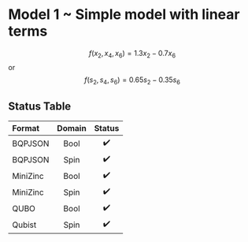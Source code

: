 # Model 1 ~ Simple model with linear terms

$$f(x_2, x_4, x_6) = 1.3 x_2 - 0.7 x_6$$
or
$$f(s_2, s_4, s_6) = 0.65 s_2 - 0.35 s_6$$

## Status Table
| Format   | Domain | Status |
| :------- | :----: | :----: |
| BQPJSON  |  Bool  |   ✔️    |
| BQPJSON  |  Spin  |   ✔️    |
| MiniZinc |  Bool  |   ✔️    |
| MiniZinc |  Spin  |   ✔️    |
| QUBO     |  Bool  |   ✔️    |
| Qubist   |  Spin  |   ✔️    |

[symbols]: # (✔️❌)
